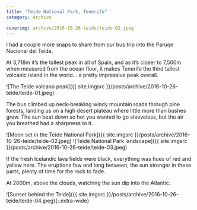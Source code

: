 ```yaml
---
title: "Teide National Park, Tenerife"
category: Archive

coverimg: archive/2016-10-26-teide/teide-02.jpeg
---
```


I had a couple more snaps to share from our bus trip into the Paruqe Nacional del Teide. 

At 3,718m it’s the tallest peak in all of Spain, and as it’s closer to 7,500m when measured from the ocean floor, it makes Tenerife the third tallest volcanic island in the world… a pretty impressive peak overall.

![The Teide volcano peak]({{ site.imgsrc }}/posts/archive/2016-10-26-teide/teide-01.jpeg)

The bus climbed up neck-breaking windy mountain roads through pine forests, landing us on a high desert plateau where little more than bushes grew. The sun beat down so hot you wanted to go sleeveless, but the air you breathed had a sharpness to it.

![Moon set in the Teide National Park]({{ site.imgsrc }}/posts/archive/2016-10-26-teide/teide-02.jpeg)
![Teide National Park landscape]({{ site.imgsrc }}/posts/archive/2016-10-26-teide/teide-03.jpeg)

If the fresh Icelandic lava fields were black, everything was hues of red and yellow here. The eruptions few and long between, the sun stronger in these parts, plenty of time for the rock to fade.

At 2000m, above the clouds, watching the sun dip into the Atlantic.

![Sunset behind the Teide]({{ site.imgsrc }}/posts/archive/2016-10-26-teide/teide-04.jpeg){:.extra-wide}